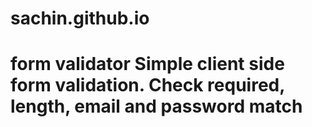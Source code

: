 # sachin.github.io 
# form validator Simple client side form validation. Check required, length, email and password match
